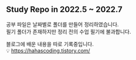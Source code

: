 ## Study Repo in 2022.5 ~ 2022.7

공부 파일은 날짜별로 폴더를 만들어 정리하였습니다.  
필기 폴더가 존재하지만 정리 전의 수업 필기에 불과합니다.  

블로그에 배운 내용을 따로 기록중입니다.   
💡 https://hahascoding.tistory.com/ 


